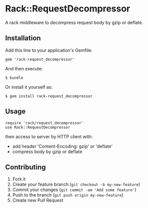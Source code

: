 # Rack::RequestDecompressor

A rack middleware to decompress request body by gzip or deflate.

## Installation

Add this line to your application's Gemfile:

    gem 'rack-request_decompressor'

And then execute:

    $ bundle

Or install it yourself as:

    $ gem install rack-request_decompressor

## Usage

```
require 'rack/request_decompressor'
use Rack::RequestDecompressor
```

then access to server by HTTP client with:

* add header 'Content-Encoding: gzip' or 'deflate'
* compress body by gzip or deflate

## Contributing

1. Fork it
2. Create your feature branch (`git checkout -b my-new-feature`)
3. Commit your changes (`git commit -am 'Add some feature'`)
4. Push to the branch (`git push origin my-new-feature`)
5. Create new Pull Request
